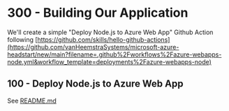 # 300 - Building Our Application

We'll create a simple "Deploy Node.js to Azure Web App" Github Action following [https://github.com/skills/hello-github-actions](https://github.com/vanHeemstraSystems/microsoft-azure-headstart/new/main?filename=.github%2Fworkflows%2Fazure-webapps-node.yml&workflow_template=deployments%2Fazure-webapps-node)

## 100 - Deploy Node.js to Azure Web App

See [README.md](./100/README.md)
